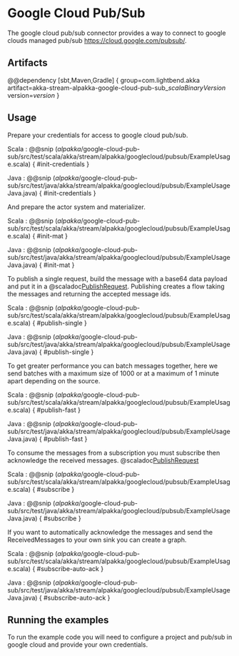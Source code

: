 # Google Cloud Pub/Sub

The google cloud pub/sub connector provides a way to connect to google clouds managed pub/sub https://cloud.google.com/pubsub/.

## Artifacts

@@dependency [sbt,Maven,Gradle] {
  group=com.lightbend.akka
  artifact=akka-stream-alpakka-google-cloud-pub-sub_$scalaBinaryVersion$
  version=$version$
}

## Usage

Prepare your credentials for access to google cloud pub/sub.

Scala
: @@snip ($alpakka$/google-cloud-pub-sub/src/test/scala/akka/stream/alpakka/googlecloud/pubsub/ExampleUsage.scala) { #init-credentials }

Java
: @@snip ($alpakka$/google-cloud-pub-sub/src/test/java/akka/stream/alpakka/googlecloud/pubsub/ExampleUsageJava.java) { #init-credentials }

And prepare the actor system and materializer.

Scala
: @@snip ($alpakka$/google-cloud-pub-sub/src/test/scala/akka/stream/alpakka/googlecloud/pubsub/ExampleUsage.scala) { #init-mat }

Java
: @@snip ($alpakka$/google-cloud-pub-sub/src/test/java/akka/stream/alpakka/googlecloud/pubsub/ExampleUsageJava.java) { #init-mat }

To publish a single request, build the message with a base64 data payload and put it in a @scaladoc[PublishRequest](akka.stream.alpakka.googlecloud.pubsub.PublishRequest). Publishing creates a flow taking the messages and returning the accepted message ids.

Scala
: @@snip ($alpakka$/google-cloud-pub-sub/src/test/scala/akka/stream/alpakka/googlecloud/pubsub/ExampleUsage.scala) { #publish-single }

Java
: @@snip ($alpakka$/google-cloud-pub-sub/src/test/java/akka/stream/alpakka/googlecloud/pubsub/ExampleUsageJava.java) { #publish-single }

To get greater performance you can batch messages together, here we send batches with a maximum size of 1000 or at a maximum of 1 minute apart depending on the source.

Scala
: @@snip ($alpakka$/google-cloud-pub-sub/src/test/scala/akka/stream/alpakka/googlecloud/pubsub/ExampleUsage.scala) { #publish-fast }

Java
: @@snip ($alpakka$/google-cloud-pub-sub/src/test/java/akka/stream/alpakka/googlecloud/pubsub/ExampleUsageJava.java) { #publish-fast }

To consume the messages from a subscription you must subscribe then acknowledge the received messages. @scaladoc[PublishRequest](akka.stream.alpakka.googlecloud.pubsub.ReceivedMessage)

Scala
: @@snip ($alpakka$/google-cloud-pub-sub/src/test/scala/akka/stream/alpakka/googlecloud/pubsub/ExampleUsage.scala) { #subscribe }

Java
: @@snip ($alpakka$/google-cloud-pub-sub/src/test/java/akka/stream/alpakka/googlecloud/pubsub/ExampleUsageJava.java) { #subscribe }

If you want to automatically acknowledge the messages and send the ReceivedMessages to your own sink you can create a graph.

Scala
: @@snip ($alpakka$/google-cloud-pub-sub/src/test/scala/akka/stream/alpakka/googlecloud/pubsub/ExampleUsage.scala) { #subscribe-auto-ack }

Java
: @@snip ($alpakka$/google-cloud-pub-sub/src/test/java/akka/stream/alpakka/googlecloud/pubsub/ExampleUsageJava.java) { #subscribe-auto-ack }

## Running the examples

To run the example code you will need to configure a project and pub/sub in google cloud and provide your own credentials.
